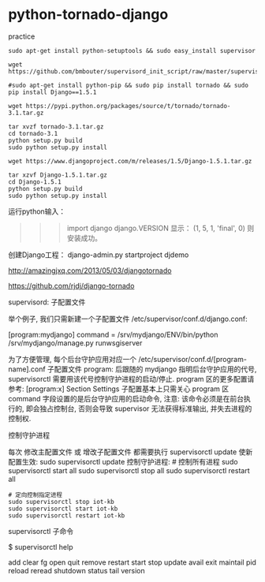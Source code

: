 python-tornado-django
=====================

practice

	sudo apt-get install python-setuptools && sudo easy_install supervisor

	wget https://github.com/bmbouter/supervisord_init_script/raw/master/supervisord

	#sudo apt-get install python-pip && sudo pip install tornado && sudo pip install Django==1.5.1

	wget https://pypi.python.org/packages/source/t/tornado/tornado-3.1.tar.gz

	tar xvzf tornado-3.1.tar.gz
	cd tornado-3.1
	python setup.py build
	sudo python setup.py install

	wget https://www.djangoproject.com/m/releases/1.5/Django-1.5.1.tar.gz

	tar xzvf Django-1.5.1.tar.gz
	cd Django-1.5.1
	python setup.py build
	sudo python setup.py install

运行python输入：
>>>  import django
>>>  django.VERSION
显示： (1, 5, 1, 'final', 0) 则安装成功。


创建Django工程：
django-admin.py startproject djdemo

<http://amazingjxq.com/2013/05/03/djangotornado>

https://github.com/rjdj/django-tornado


supervisord:
子配置文件

举个例子, 我们只需新建一个子配置文件 /etc/supervisor/conf.d/django.conf:

[program:mydjango]
command = /srv/mydjango/ENV/bin/python /srv/mydjango/manage.py runwsgiserver

为了方便管理, 每个后台守护应用对应一个 /etc/supervisor/conf.d/[program-name].conf 子配置文件
program: 后跟随的 mydjango 指明后台守护应用的代号, supervisorctl 需要用该代号控制守护进程的启动/停止.
program 区的更多配置请参考: [program:x] Section Settings
子配置基本上只需关心 program 区
command 字段设置的是后台守护应用的启动命令, 注意: 该命令必须是在前台执行的, 即会独占控制台, 否则会导致 supervisor 无法获得标准输出, 并失去进程的控制权.

控制守护进程

每次 修改主配置文件 或 增改子配置文件 都需要执行 supervisorctl update 使新配置生效:
    sudo supervisorctl update
控制守护进程:
    # 控制所有进程
    sudo supervisorctl start all
    sudo supervisorctl stop all
    sudo supervisorctl restart all

    # 定向控制指定进程
    sudo supervisorctl stop iot-kb
    sudo supervisorctl start iot-kb
    sudo supervisorctl restart iot-kb
supervisorctl 子命令

$ supervisorctl help

add    clear  fg        open  quit    remove  restart   start   stop  update
avail  exit   maintail  pid   reload  reread  shutdown  status  tail  version
